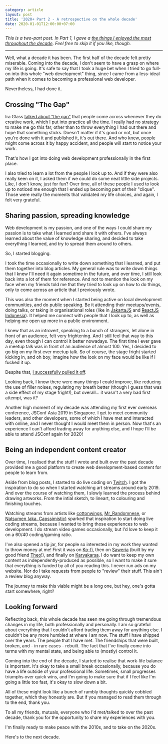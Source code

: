 ```yaml
---
category: article
layout: post
title: '2020+ Part 2 - A retrospective on the whole decade'
date: 2020-01-01T12:00:00+07:00
---
```


_This is a two-part post. In Part 1, I gave a [the things I enjoyed the most throughout the decade](/posts/2020/01/01/2020plus-part-1-bests-of-the-decade/). Feel free to skip it if you like, though._

---

Well, what a decade it has been. The first half of the decade felt pretty miserable. Coming into the decade, I don't seem to have a grasp on where my life is going. It's safe to say that I took a huge bet when I tried to go full-on into this whole "web development" thing, since I came from a less-ideal path when it comes to becoming a professional web developer.

Nevertheless, I had done it.

## Crossing "The Gap"

Ira Glass [talked about "the gap"](https://www.youtube.com/watch?v=GHrmKL2XKcE) that people come across whenever they do creative work, which I put into practice all the time. I really had no strategy to make me go this far, other than to throw everything I had out there and hope that something sticks. Doesn't matter if it's good or not, but once you're done with it and published it, it's out there. And who knew, people might come across it by happy accident, and people will start to notice your work.

That's how I got into doing web development professionally in the first place.

I also tried to learn a lot from the people I look up to. And if they were also really keen on it, I asked them if we could do some neat little side projects. Like, I don't know, just for fun? Over time, all of these people I used to look up to noticed me enough that I ended up becoming part of their "clique". Those were really the moments that validated my life choices, and again, I felt very grateful.

## Sharing passion, spreading knowledge

Web development is my passion, and one of the ways I could share my passion is to take what I learned and share it with others. I've always learned about the value of knowledge sharing, and decided to take everything I learned, and try to spread them around to others.

So, I started blogging.

I took the time occasionally to write down something that I learned, and put them together into blog articles. My general rule was to write down things that I knew I'll need it again sometime in the future, and over time, I still look back into a lot of them for reference. And not to mention the look on my face when my friends told me that they tried to look up on how to do things, only to come across an article that I previously wrote.

This was also the moment when I started being active on local development communities, and do public speaking. Be it attending their meetups/events, doing talks, or taking in organisational roles (like in [JakartaJS](https://www.jakartajs.org/) and [ReactJS Indonesia](https://reactjs.id/)). It helped me connect with people that I look up to, as well as helping me open up more in a public environment.

I knew that as an introvert, speaking to a bunch of strangers, let alone in front of an audience, felt very frightening. And I still feel that way to this day, even though I can control it better nowadays. The first time I ever gave a meetup talk was in front of an audience of almost 100. Yes, I decided to go big on my first ever meetup talk. So of course, the stage fright started kicking in, and oh boy, imagine how the look on my face would be like if I fucked it up.

Despite that, [I successfully pulled it off](https://www.youtube.com/watch?v=2-UdpRZEMfk).

Looking back, I know there were many things I could improve, like reducing the use of filler noises, regulating my breath better (though I guess that was a side effect of my stage fright!), but overall... it wasn't a very bad first attempt, was it?

Another high moment of my decade was attending my first ever overseas conference, JSConf Asia 2019 in Singapore. I get to meet community leaders, and other developers, some of which I have met and interacted with online, and I never thought I would meet them in person. Now that's an experience I can't afford trading away for anything else, and I hope I'll be able to attend JSConf again for 2020!

## Being an independent content creator

Over time, I realised that the stuff I wrote and built over the past decade provided me a good platform to create web development-based content for people to learn from.

Aside from blog posts, I started to do live coding on [Twitch](https://www.twitch.tv/resir014). I got the inspiration to do so when I started watching art streams around early 2019. And over the course of watching them, I slowly learned the process behind drawing artworks. From the intial sketch, to lineart, to colouring and finishing touches.

Watching streams from artists like [cottonwings](https://www.twitch.tv/cottonwings), [Mr_Randomnese](https://www.twitch.tv/Mr_Randomnese), or [Natsumen (aka. Capssimistic)](https://www.twitch.tv/Capssimistic) sparked that inspiration to start doing live coding streams, because I wanted to bring those experiences to web development. I do stream video games occasionally, but I'd love to keep it on a 60/40 coding/gaming ratio.

I've also opened a tip jar, for people so interested in my work they wanted to throw money at me! First it was on [Ko-fi](https://ko-fi.com/resir014), then on [Saweria](https://saweria.co/donate/resir014) (built by my good friend [Theo](https://twitter.com/tibudiyanto)!), and finally on [Karyakarsa](https://karyakarsa.com/resir014). I do want to keep my own content as independently-produced as possible, so I want to make it sure that everything is funded by all of you reading this. I never run ads on my website. Nor do I take requests from people to "review" their stuff. This ain't a review blog anyway.

The journey to make this viable might be a long one, but hey, one's gotta start somewhere, right?

## Looking forward

Reflecting back, this whole decade has seen me going through tremendous changes in my life, both professionally and personally. I am so grateful about everything that I couldn't afford trading them away for anything else. I couldn't be any more humbled at where I am now. The stuff I have shipped over the years. The people that I have met. The friendships that were built, broken, and - in rare cases - rebuilt. The fact that I've finally come into terms with my mental state, and being able to (mostly) control it.

Coming into the end of the decade, I started to realise that work-life balance is important. It's okay to take a small break occasionally, because you do have a life outside of your professional life. Sometimes, small progresses triumphs over quick wins, and I'm going to make sure that if I feel like I'm going a little too fast, it's okay to slow down a bit.

All of these might look like a bunch of rambly thoughts quickly cobbled together, which they honestly are. But if you managed to read them through to the end, thank you.

To all my friends, mutuals, everyone who I'd met/talked to over the past decade, thank you for the opportunity to share my experiences with you.

I'm finally ready to make peace with the 2010s, and to take on the 2020s.

Here's to the next decade.
